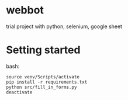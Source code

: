 # webbot
trial project with python, selenium, google sheet

# Setting started

bash:

	source venv/Scripts/activate
	pip install -r requirements.txt
	python src/fill_in_forms.py
	deactivate
